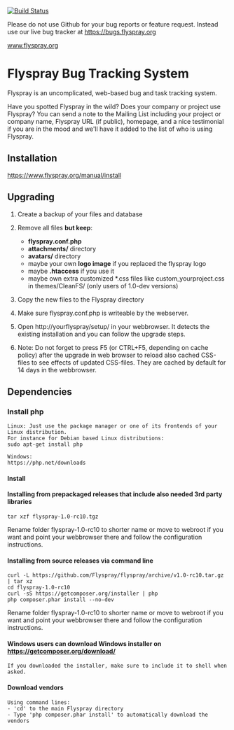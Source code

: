 [![Build Status](https://travis-ci.org/Flyspray/flyspray.svg?branch=master)](https://travis-ci.org/Flyspray/flyspray)

Please do not use Github for your bug reports or feature request. Instead use our live bug tracker at https://bugs.flyspray.org

www.flyspray.org

# Flyspray Bug Tracking System

Flyspray is an uncomplicated, web-based bug and task tracking system.

Have you spotted Flyspray in the wild? Does your company or project use Flyspray?
You can send a note to the Mailing List including your project or company name, Flyspray URL (if public),
homepage, and a nice testimonial if you are in the mood and we'll have it added to the list of who is using Flyspray.

## Installation
https://www.flyspray.org/manual/install

## Upgrading
1. Create a backup of your files and database
2. Remove all files **but keep**:
   - **flyspray.conf.php**
   - **attachments/** directory
   - **avatars/** directory
   - maybe your own **logo image** if you replaced the flyspray logo
   - maybe **.htaccess** if you use it 
   - maybe own extra customized *.css files like custom_yourproject.css in themes/CleanFS/  (only users of 1.0-dev versions)
3. Copy the new files to the Flyspray directory
4. Make sure flyspray.conf.php is writeable by the webserver.
5. Open http://yourflyspray/setup/ in your webbrowser. It detects the existing installation and you can follow the upgrade steps.

6. Note: Do not forget to press F5 (or CTRL+F5, depending on cache policy) after the upgrade in web browser to reload also cached CSS-files to see effects of updated CSS-files. They are cached by default for 14 days in the webbrowser.

## Dependencies

### Install php
    Linux: Just use the package manager or one of its frontends of your Linux distribution.
    For instance for Debian based Linux distributions:
    sudo apt-get install php
    
    Windows:
    https://php.net/downloads

#### Install

#### Installing from prepackaged releases that include also needed 3rd party libraries

    tar xzf flyspray-1.0-rc10.tgz

Rename folder flyspray-1.0-rc10 to shorter name or move to webroot if you want and point your webbrowser there and follow the configuration instructions.

#### Installing from source releases via command line

    curl -L https://github.com/Flyspray/flyspray/archive/v1.0-rc10.tar.gz | tar xz
    cd flyspray-1.0-rc10
    curl -sS https://getcomposer.org/installer | php
    php composer.phar install --no-dev
    
Rename folder flyspray-1.0-rc10 to shorter name or move to webroot if you want and point your webbrowser there and follow the configuration instructions.

#### Windows users can download Windows installer on https://getcomposer.org/download/
    If you downloaded the installer, make sure to include it to shell when asked.

#### Download vendors
    Using command lines:
    - 'cd' to the main Flyspray directory
    - Type 'php composer.phar install' to automatically download the vendors
